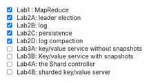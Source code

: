 - [x]  Lab1 : MapReduce
- [x]  Lab2A: leader election
- [x]  Lab2B: log
- [x]  Lab2C: persistence
- [x]  Lab2D: log compaction
- [ ]  Lab3A: key/value service without snapshots
- [ ]  Lab3B: Key/value service with snapshots
- [ ]  Lab4A: the Shard controller
- [ ]  Lab4B: sharded key/value server
